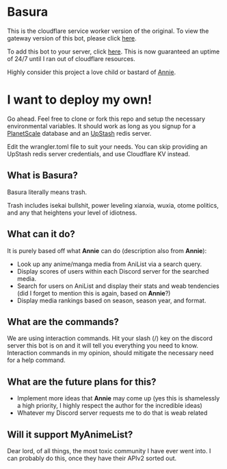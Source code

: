 # Basura

This is the cloudflare service worker version of the original. To view the gateway version of this bot,
please click [here](https://github.com/gavenda/studio-helper/tree/main/bot/basura).

To add this bot to your server, click [here](https://discord.com/oauth2/authorize?client_id=870014073197170799&scope=applications.commands).
This is now guaranteed an uptime of 24/7 until I ran out of cloudflare resources.

Highly consider this project a love child or bastard of [Annie](https://github.com/AlexanderColen/Annie-May-Discord-Bot).

# I want to deploy my own!

Go ahead. Feel free to clone or fork this repo and setup the necessary environmental variables. It should work as long as you signup
for a [PlanetScale](https://planetscale.com/) database and an [UpStash](https://upstash.com/) redis server.

Edit the wrangler.toml file to suit your needs. You can skip providing an UpStash redis server credentials, and use Cloudflare KV instead.

## What is Basura?

Basura literally means trash.

Trash includes isekai bullshit, power leveling xianxia, wuxia, otome politics,
and any that heightens your level of idiotness.

## What can it do?

It is purely based off what **Annie** can do (description also from **Annie**):

- Look up any anime/manga media from AniList via a search query.
- Display scores of users within each Discord server for the searched media.
- Search for users on AniList and display their stats and weab tendencies (did I forget to mention this is again, based
  on **Annie**?)
- Display media rankings based on season, season year, and format.

## What are the commands?

We are using interaction commands. Hit your slash (/) key on the discord server this bot is on and it will tell you
everything you need to know.
Interaction commands in my opinion, should mitigate the necessary need for a help command.

## What are the future plans for this?
- Implement more ideas that **Annie** may come up (yes this is shamelessly a high priority, I highly respect the author
  for the incredible ideas)
- Whatever my Discord server requests me to do that is weab related

## Will it support MyAnimeList?

Dear lord, of all things, the most toxic community I have ever went into. I can probably do this, once they have their
APIv2 sorted out.
